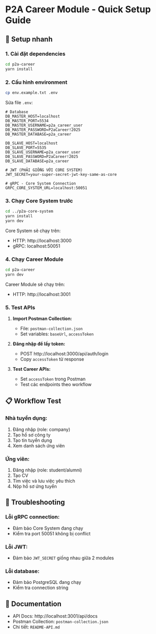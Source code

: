 # P2A Career Module - Quick Setup Guide

## 🚀 Setup nhanh

### 1. Cài đặt dependencies

```bash
cd p2a-career
yarn install
```

### 2. Cấu hình environment

```bash
cp env.example.txt .env
```

Sửa file `.env`:
```env
# Database
DB_MASTER_HOST=localhost
DB_MASTER_PORT=5534
DB_MASTER_USERNAME=p2a_career_user
DB_MASTER_PASSWORD=P2aCareer!2025
DB_MASTER_DATABASE=p2a_career

DB_SLAVE_HOST=localhost
DB_SLAVE_PORT=5535
DB_SLAVE_USERNAME=p2a_career_user
DB_SLAVE_PASSWORD=P2aCareer!2025
DB_SLAVE_DATABASE=p2a_career

# JWT (PHẢI GIỐNG VỚI CORE SYSTEM)
JWT_SECRET=your-super-secret-jwt-key-same-as-core

# gRPC - Core System Connection
GRPC_CORE_SYSTEM_URL=localhost:50051
```

### 3. Chạy Core System trước

```bash
cd ../p2a-core-system
yarn install
yarn dev
```

Core System sẽ chạy trên:
- HTTP: http://localhost:3000
- gRPC: localhost:50051

### 4. Chạy Career Module

```bash
cd p2a-career
yarn dev
```

Career Module sẽ chạy trên:
- HTTP: http://localhost:3001

### 5. Test APIs

1. **Import Postman Collection:**
   - File: `postman-collection.json`
   - Set variables: `baseUrl`, `accessToken`

2. **Đăng nhập để lấy token:**
   - POST http://localhost:3000/api/auth/login
   - Copy `accessToken` từ response

3. **Test Career APIs:**
   - Set `accessToken` trong Postman
   - Test các endpoints theo workflow

## 📋 Workflow Test

### Nhà tuyển dụng:
1. Đăng nhập (role: company)
2. Tạo hồ sơ công ty
3. Tạo tin tuyển dụng
4. Xem danh sách ứng viên

### Ứng viên:
1. Đăng nhập (role: student/alumni)
2. Tạo CV
3. Tìm việc và lưu việc yêu thích
4. Nộp hồ sơ ứng tuyển

## 🔧 Troubleshooting

### Lỗi gRPC connection:
- Đảm bảo Core System đang chạy
- Kiểm tra port 50051 không bị conflict

### Lỗi JWT:
- Đảm bảo `JWT_SECRET` giống nhau giữa 2 modules

### Lỗi database:
- Đảm bảo PostgreSQL đang chạy
- Kiểm tra connection string

## 📖 Documentation

- API Docs: http://localhost:3001/api/docs
- Postman Collection: `postman-collection.json`
- Chi tiết: `README-API.md`

